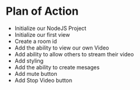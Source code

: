 # Plan of Action

- Initialize our NodeJS Project
- Initialize our first view
- Create a room id
- Add the ability to view our own Video
- Add ability to allow others to stream their video
- Add styling
- Add the ability to create mesages
- Add mute button
- Add Stop Video button